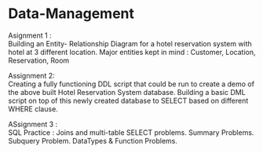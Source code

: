 # Data-Management

Asignment 1 : <br/>
Building an Entity- Relationship Diagram for a hotel reservation system with hotel at 3 different location. Major entities kept in mind : Customer, Location, Reservation, Room

Assignment 2: <br/>
Creating a fully functioning DDL script that could be run to create a
demo of the above built Hotel Reservation System database. Building a basic DML script on top of this newly created database to SELECT based on different WHERE clause.

ASsignment 3 : <br/>
SQL Practice : Joins and multi-table SELECT problems. Summary Problems. Subquery Problem. DataTypes & Function Problems.
